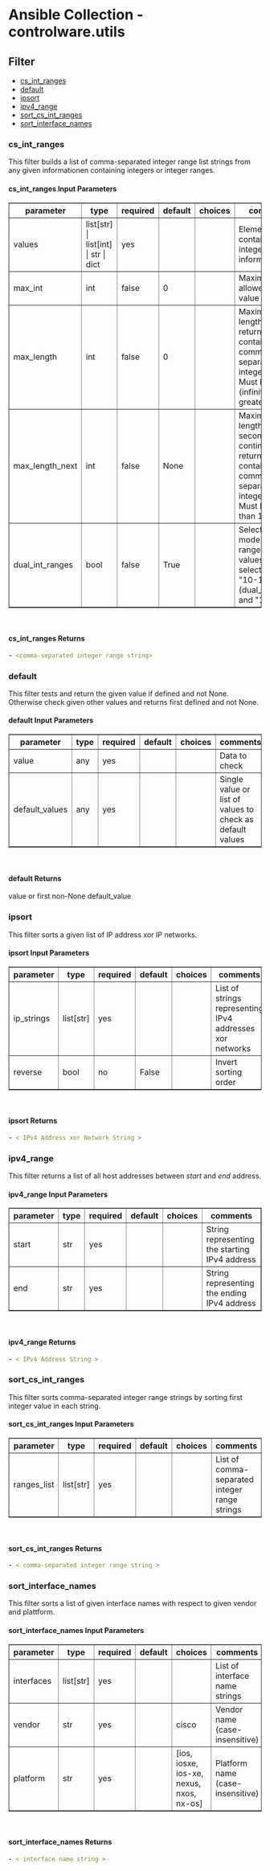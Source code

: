 # Ansible Collection - controlware.utils

## Filter

- [cs_int_ranges](#cs_int_ranges)
- [default](#default)
- [ipsort](#ipsort)
- [ipv4_range](#ipv4_range)
- [sort_cs_int_ranges](#sort_cs_int_ranges)
- [sort_interface_names](#sort_interface_names)

### cs_int_ranges

This filter builds a list of comma-separated integer range list strings from
any given informationen containing integers or integer ranges.

#### cs_int_ranges Input Parameters

<table border=1 cellpadding=4>

<tr>
<th class="head">parameter</th>
<th class="head">type</th>
<th class="head">required</th>
<th class="head">default</th>
<th class="head">choices</th>
<th class="head">comments</th>
</tr>

<tr>
<td>values<br/><div style="font-size: small;"></div></td>
<td>list[str] | list[int] | str | dict</td>
<td>yes</td>
<td></td>
<td></td>
<td>
    <div>Element(s) containing integer information</div>
</td>
</tr>

<tr>
<td>max_int<br/><div style="font-size: small;"></div></td>
<td>int</td>
<td>false</td>
<td>0</td>
<td></td>
<td>
    <div>Maximum allowed integer value</div>
</td>
</tr>

<tr>
<td>max_length<br/><div style="font-size: small;"></div></td>
<td>int</td>
<td>false</td>
<td>0</td>
<td></td>
<td>
    <div>Maximum length of first returned string containing
    comma-separated integer ranges.</br>
    Must be 0 (infinite) or greater than 10.</div>
</td>
</tr>

<tr>
<td>max_length_next<br/><div style="font-size: small;"></div></td>
<td>int</td>
<td>false</td>
<td>None</td>
<td></td>
<td>
    <div>Maximum length of second and continueing returned strings containing
    comma-separated integer ranges.</br>
    Must be greater than 10.</div>
</td>
</tr>

<tr>
<td>dual_int_ranges<br/><div style="font-size: small;"></div></td>
<td>bool</td>
<td>false</td>
<td>True</td>
<td></td>
<td>
    <div>Select parsing mode of a range of two values.
    I.E. select between "10-11" (dual_int_range) and "10,11".</div>
</td>
</tr>

</table>
</br>

#### cs_int_ranges Returns

````yaml
- <comma-separated integer range string>
````

### default

This filter tests and return the given value if defined and not None.
Otherwise check given other values and returns first defined and not None.

#### default Input Parameters

<table border=1 cellpadding=4>

<tr>
<th class="head">parameter</th>
<th class="head">type</th>
<th class="head">required</th>
<th class="head">default</th>
<th class="head">choices</th>
<th class="head">comments</th>
</tr>

<tr>
<td>value<br/><div style="font-size: small;"></div></td>
<td>any</td>
<td>yes</td>
<td></td>
<td></td>
<td>
    <div>Data to check</div>
</td>
</tr>

<tr>
<td>default_values<br/><div style="font-size: small;"></div></td>
<td>any</td>
<td>yes</td>
<td></td>
<td></td>
<td>
    <div>Single value or list of values to check as default values</div>
</td>
</tr>

</table>
</br>

#### default Returns

value or first non-None default_value

### ipsort

This filter sorts a given list of IP address xor IP networks.

#### ipsort Input Parameters

<table border=1 cellpadding=4>

<tr>
<th class="head">parameter</th>
<th class="head">type</th>
<th class="head">required</th>
<th class="head">default</th>
<th class="head">choices</th>
<th class="head">comments</th>
</tr>

<tr>
<td>ip_strings<br/><div style="font-size: small;"></div></td>
<td>list[str]</td>
<td>yes</td>
<td></td>
<td></td>
<td>
    <div>List of strings representing IPv4 addresses xor networks</div>
</td>
</tr>

<tr>
<td>reverse<br/><div style="font-size: small;"></div></td>
<td>bool</td>
<td>no</td>
<td>False</td>
<td></td>
<td>
    <div>Invert sorting order</div>
</td>
</tr>

</table>
</br>

#### ipsort Returns

```yaml
- < IPv4 Address xor Network String >
```

### ipv4_range

This filter returns a list of all host addresses between
*start* and *end* address.

#### ipv4_range Input Parameters

<table border=1 cellpadding=4>

<tr>
<th class="head">parameter</th>
<th class="head">type</th>
<th class="head">required</th>
<th class="head">default</th>
<th class="head">choices</th>
<th class="head">comments</th>
</tr>

<tr>
<td>start<br/><div style="font-size: small;"></div></td>
<td>str</td>
<td>yes</td>
<td></td>
<td></td>
<td>
    <div>String representing the starting IPv4 address</div>
</td>
</tr>

<tr>
<td>end<br/><div style="font-size: small;"></div></td>
<td>str</td>
<td>yes</td>
<td></td>
<td></td>
<td>
    <div>String representing the ending IPv4 address</div>
</td>
</tr>

</table>
</br>

#### ipv4_range Returns

```yaml
- < IPv4 Address String >
```

### sort_cs_int_ranges

This filter sorts comma-separated integer range strings by sorting
first integer value in each string.

#### sort_cs_int_ranges Input Parameters

<table border=1 cellpadding=4>

<tr>
<th class="head">parameter</th>
<th class="head">type</th>
<th class="head">required</th>
<th class="head">default</th>
<th class="head">choices</th>
<th class="head">comments</th>
</tr>

<tr>
<td>ranges_list<br/><div style="font-size: small;"></div></td>
<td>list[str]</td>
<td>yes</td>
<td></td>
<td></td>
<td>
    <div>List of comma-separated integer range strings</div>
</td>
</tr>

</table>
</br>

#### sort_cs_int_ranges Returns

```yaml
- < comma-separated integer range string >
```

### sort_interface_names

This filter sorts a list of given interface names with respect to
given vendor and plattform.

#### sort_interface_names Input Parameters

<table border=1 cellpadding=4>

<tr>
<th class="head">parameter</th>
<th class="head">type</th>
<th class="head">required</th>
<th class="head">default</th>
<th class="head">choices</th>
<th class="head">comments</th>
</tr>

<tr>
<td>interfaces<br/><div style="font-size: small;"></div></td>
<td>list[str]</td>
<td>yes</td>
<td></td>
<td></td>
<td>
    <div>List of interface name strings</div>
</td>
</tr>

<tr>
<td>vendor<br/><div style="font-size: small;"></div></td>
<td>str</td>
<td>yes</td>
<td></td>
<td>cisco</td>
<td>
    <div>Vendor name (case-insensitive)</div>
</td>
</tr>

<tr>
<td>platform<br/><div style="font-size: small;"></div></td>
<td>str</td>
<td>yes</td>
<td></td>
<td>[ios, iosxe, ios-xe, nexus, nxos, nx-os]</td>
<td>
    <div>Platform name (case-insensitive)</div>
</td>
</tr>

</table>
</br>

#### sort_interface_names Returns

```yaml
- < interface name string >
```
